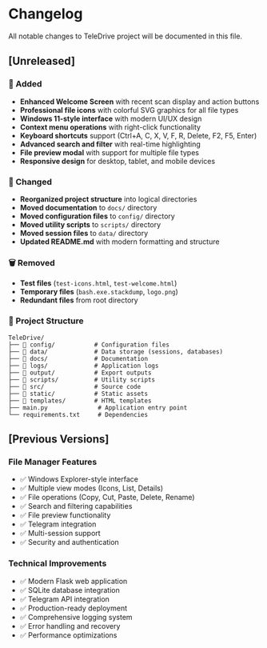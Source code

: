 # Changelog

All notable changes to TeleDrive project will be documented in this file.

## [Unreleased]

### 🎉 Added
- **Enhanced Welcome Screen** with recent scan display and action buttons
- **Professional file icons** with colorful SVG graphics for all file types
- **Windows 11-style interface** with modern UI/UX design
- **Context menu operations** with right-click functionality
- **Keyboard shortcuts** support (Ctrl+A, C, X, V, F, R, Delete, F2, F5, Enter)
- **Advanced search and filter** with real-time highlighting
- **File preview modal** with support for multiple file types
- **Responsive design** for desktop, tablet, and mobile devices

### 🔧 Changed
- **Reorganized project structure** into logical directories
- **Moved documentation** to `docs/` directory
- **Moved configuration files** to `config/` directory
- **Moved utility scripts** to `scripts/` directory
- **Moved session files** to `data/` directory
- **Updated README.md** with modern formatting and structure

### 🗑️ Removed
- **Test files** (`test-icons.html`, `test-welcome.html`)
- **Temporary files** (`bash.exe.stackdump`, `logo.png`)
- **Redundant files** from root directory

### 📁 Project Structure
```
TeleDrive/
├── 📁 config/           # Configuration files
├── 📁 data/             # Data storage (sessions, databases)
├── 📁 docs/             # Documentation
├── 📁 logs/             # Application logs
├── 📁 output/           # Export outputs
├── 📁 scripts/          # Utility scripts
├── 📁 src/              # Source code
├── 📁 static/           # Static assets
├── 📁 templates/        # HTML templates
├── main.py              # Application entry point
└── requirements.txt     # Dependencies
```

## [Previous Versions]

### File Manager Features
- ✅ Windows Explorer-style interface
- ✅ Multiple view modes (Icons, List, Details)
- ✅ File operations (Copy, Cut, Paste, Delete, Rename)
- ✅ Search and filtering capabilities
- ✅ File preview functionality
- ✅ Telegram integration
- ✅ Multi-session support
- ✅ Security and authentication

### Technical Improvements
- ✅ Modern Flask web application
- ✅ SQLite database integration
- ✅ Telegram API integration
- ✅ Production-ready deployment
- ✅ Comprehensive logging system
- ✅ Error handling and recovery
- ✅ Performance optimizations
